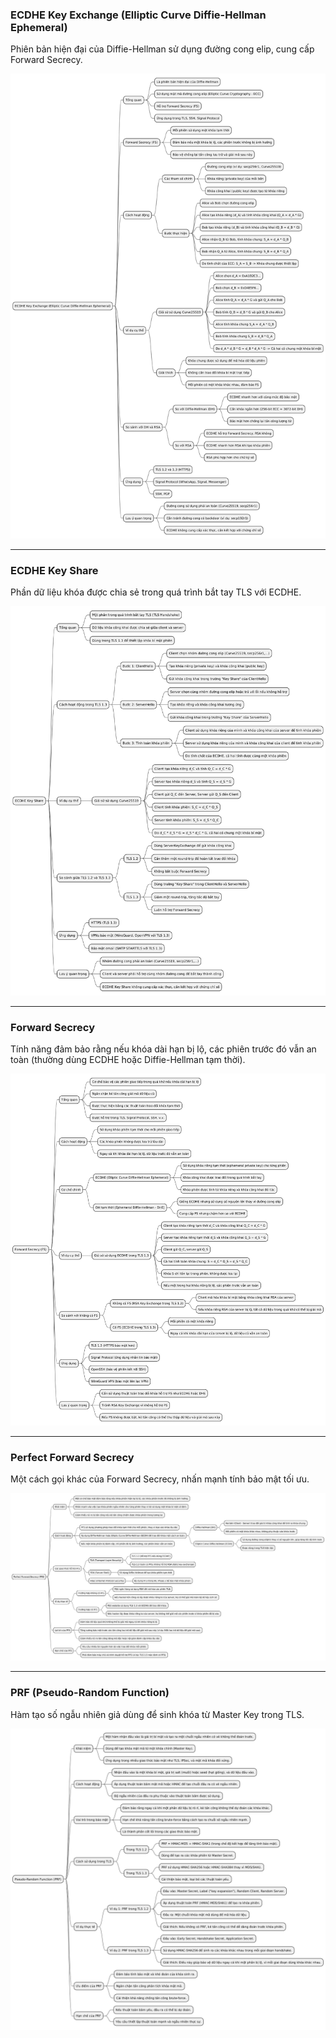 ### ECDHE Key Exchange (Elliptic Curve Diffie-Hellman Ephemeral)
Phiên bản hiện đại của Diffie-Hellman sử dụng đường cong elip, cung cấp Forward Secrecy.

![](./ecdhe_key_exchange.png)

---

### ECDHE Key Share
Phần dữ liệu khóa được chia sẻ trong quá trình bắt tay TLS với ECDHE.

![](./ecdhe_key_share.png)

---

### Forward Secrecy
Tính năng đảm bảo rằng nếu khóa dài hạn bị lộ, các phiên trước đó vẫn an toàn (thường dùng ECDHE hoặc Diffie-Hellman tạm thời).

![](./forward_secrecy.png)

---

### Perfect Forward Secrecy
Một cách gọi khác của Forward Secrecy, nhấn mạnh tính bảo mật tối ưu.

![](./perfect_forward_secrecy.png)

---

### PRF (Pseudo-Random Function)
Hàm tạo số ngẫu nhiên giả dùng để sinh khóa từ Master Key trong TLS.

![](./pseudo_random_function.png)
